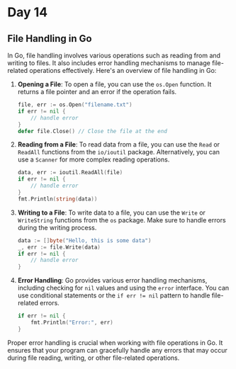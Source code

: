 # Day 14

## File Handling in Go

In Go, file handling involves various operations such as reading from and writing to files. It also includes error handling mechanisms to manage file-related operations effectively. Here's an overview of file handling in Go:

1. **Opening a File**: To open a file, you can use the `os.Open` function. It returns a file pointer and an error if the operation fails.

   ```go
   file, err := os.Open("filename.txt")
   if err != nil {
       // handle error
   }
   defer file.Close() // Close the file at the end
   ```

2. **Reading from a File**: To read data from a file, you can use the `Read` or `ReadAll` functions from the `io/ioutil` package. Alternatively, you can use a `Scanner` for more complex reading operations.

   ```go
   data, err := ioutil.ReadAll(file)
   if err != nil {
       // handle error
   }
   fmt.Println(string(data))
   ```

3. **Writing to a File**: To write data to a file, you can use the `Write` or `WriteString` functions from the `os` package. Make sure to handle errors during the writing process.

   ```go
   data := []byte("Hello, this is some data")
   _, err := file.Write(data)
   if err != nil {
       // handle error
   }
   ```

4. **Error Handling**: Go provides various error handling mechanisms, including checking for `nil` values and using the `error` interface. You can use conditional statements or the `if err != nil` pattern to handle file-related errors.

   ```go
   if err != nil {
       fmt.Println("Error:", err)
   }
   ```

Proper error handling is crucial when working with file operations in Go. It ensures that your program can gracefully handle any errors that may occur during file reading, writing, or other file-related operations.

